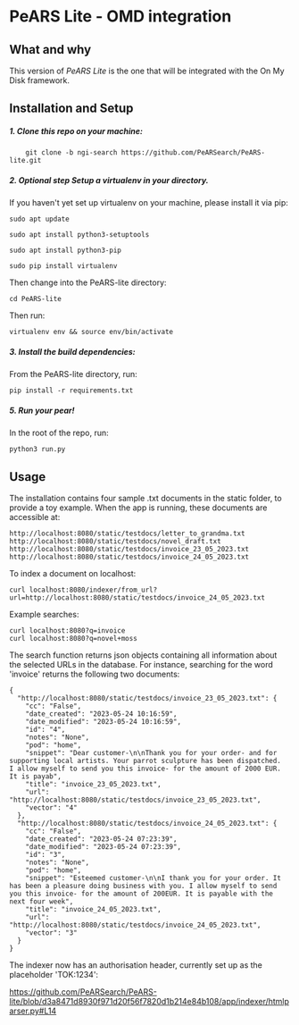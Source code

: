 <!--
SPDX-FileCopyrightText: 2023 PeARS Project, <community@pearsproject.org> 

SPDX-License-Identifier: AGPL-3.0-only
-->

# PeARS Lite - OMD integration


## What and why

This version of *PeARS Lite* is the one that will be integrated with the On My Disk framework.


## Installation and Setup


##### 1. Clone this repo on your machine:

```
    git clone -b ngi-search https://github.com/PeARSearch/PeARS-lite.git
```

##### 2. **Optional step** Setup a virtualenv in your directory.

If you haven't yet set up virtualenv on your machine, please install it via pip:

    sudo apt update

    sudo apt install python3-setuptools

    sudo apt install python3-pip

    sudo pip install virtualenv

Then change into the PeARS-lite directory:

    cd PeARS-lite

Then run:

    virtualenv env && source env/bin/activate


##### 3. Install the build dependencies:

From the PeARS-lite directory, run:

    pip install -r requirements.txt



##### 5. Run your pear!

In the root of the repo, run:

    python3 run.py



## Usage

The installation contains four sample .txt documents in the static folder, to provide a toy example. When the app is running, these documents are accessible at:

```
http://localhost:8080/static/testdocs/letter_to_grandma.txt
http://localhost:8080/static/testdocs/novel_draft.txt
http://localhost:8080/static/testdocs/invoice_23_05_2023.txt
http://localhost:8080/static/testdocs/invoice_24_05_2023.txt
```

To index a document on localhost:

```
curl localhost:8080/indexer/from_url?url=http://localhost:8080/static/testdocs/invoice_24_05_2023.txt
```

Example searches:

```
curl localhost:8080?q=invoice
curl localhost:8080?q=novel+moss
```

The search function returns json objects containing all information about the selected URLs in the database. For instance, searching for the word 'invoice' returns the following two documents:

```
{
  "http://localhost:8080/static/testdocs/invoice_23_05_2023.txt": {
    "cc": "False", 
    "date_created": "2023-05-24 10:16:59", 
    "date_modified": "2023-05-24 10:16:59", 
    "id": "4", 
    "notes": "None", 
    "pod": "home", 
    "snippet": "Dear customer-\n\nThank you for your order- and for supporting local artists. Your parrot sculpture has been dispatched.  I allow myself to send you this invoice- for the amount of 2000 EUR. It is payab", 
    "title": "invoice_23_05_2023.txt", 
    "url": "http://localhost:8080/static/testdocs/invoice_23_05_2023.txt", 
    "vector": "4"
  }, 
  "http://localhost:8080/static/testdocs/invoice_24_05_2023.txt": {
    "cc": "False", 
    "date_created": "2023-05-24 07:23:39", 
    "date_modified": "2023-05-24 07:23:39", 
    "id": "3", 
    "notes": "None", 
    "pod": "home", 
    "snippet": "Esteemed customer-\n\nI thank you for your order. It has been a pleasure doing business with you. I allow myself to send you this invoice- for the amount of 200EUR. It is payable with the next four week", 
    "title": "invoice_24_05_2023.txt", 
    "url": "http://localhost:8080/static/testdocs/invoice_24_05_2023.txt", 
    "vector": "3"
  }
}
```

The indexer now has an authorisation header, currently set up as the placeholder 'TOK:1234':

https://github.com/PeARSearch/PeARS-lite/blob/d3a8471d8930f971d20f56f7820d1b214e84b108/app/indexer/htmlparser.py#L14
